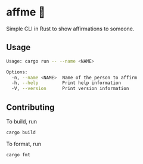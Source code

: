 # affme 💙

Simple CLI in Rust to show affirmations to someone.

## Usage

```bash
Usage: cargo run -- --name <NAME>

Options:
  -n, --name <NAME>  Name of the person to affirm
  -h, --help         Print help information
  -V, --version      Print version information
```

## Contributing

To build, run

```bash
cargo build
```

To format, run 

```bash
cargo fmt
```